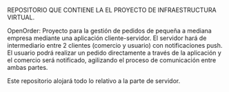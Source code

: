 REPOSITORIO QUE CONTIENE LA EL PROYECTO DE INFRAESTRUCTURA VIRTUAL.

OpenOrder: Proyecto para la gestión de pedidos de pequeña a mediana empresa mediante una aplicación cliente-servidor. El servidor hará de intermediario entre 2 clientes (comercio y usuario) con notificaciones push. El usuario podrá realizar un pedido directamente a través de la aplicación y el comercio será notificado, agilizando el proceso de comunicación entre ambas partes.

Este repositorio alojará todo lo relativo a la parte de servidor.
